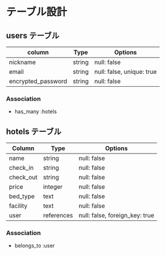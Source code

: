 # テーブル設計

## users テーブル

| column             | Type   | Options                   |
| -------------------| -------| --------------------------|
| nickname           | string | null: false               |
| email              | string | null: false, unique: true |
| encrypted_password | string | null: false               |

### Association
- has_many :hotels

## hotels テーブル

| Column             | Type       | Options                        |
| ------------------ | ---------- | ------------------------------ |
| name               | string     | null: false                    |
| check_in           | string     | null: false                    |
| check_out          | string     | null: false                    |
| price              | integer    | null: false                    |
| bed_type           | text       | null: false                    |
| facility           | text       | null: false                    |
| user               | references | null: false, foreign_key: true |

### Association
- belongs_to :user